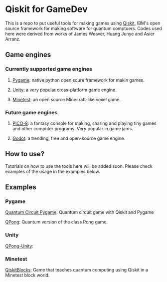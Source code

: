 # Qiskit for GameDev
This is a repo to put useful tools for making games using [Qiskit](https://github.com/Qiskit/qiskit), IBM's open source framework for making software for quantum comptuers. Codes used here were derived from works of James Weaver, Huang Junye and Asier Arranz.

## Game engines
### Currently supported game engines
1. [Pygame](https://github.com/pygame/pygame): native python open soure framework for makin games.

1. [Unity](https://unity.com): a very popular cross-platform game engine.

1. [Minetest](https://github.com/minetest/minetest): an open source Minecraft-like voxel game.

### Future game engines
1. [PICO-8](https://www.lexaloffle.com/pico-8.php): a fantasy console for making, sharing and playing tiny games and other computer programs. Very popular in game jams.

1. [Godot](https://github.com/godotengine/godot): a trending, free and open-source game engine.

## How to use?
Tutorials on how to use the tools here will be added soon. Please check examples of the usage in the examples below.

## Examples
### Pygame
[Quantum Circuit Pygame](https://github.com/JavaFXpert/quantum-circuit-pygame): Quantum circuit game with Qiskit and Pygame

[QPong](https://github.com/HuangJunye/QPong): Quantum version of the class Pong game.

### Unity
[QPong-Unity](https://github.com/HuangJunye/QPong-Unity):

### Minetest
[QiskitBlocks](https://github.com/JavaFXpert/QiskitBlocks): Game that teaches quantum computing using Qiskit in a Minetest block world.
